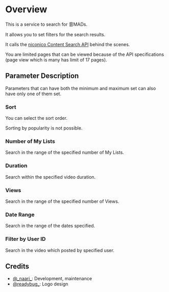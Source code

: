 # Overview

This is a service to search for 音MADs.

It allows you to set filters for the search results.

It calls the [niconico Content Search API](https://site.nicovideo.jp/search-api-docs/search.html) behind the scenes.

You are limited pages that can be viewed because of the API specifications (page view which is many has limit of 17 pages).

## Parameter Description

Parameters that can have both the minimum and maximum set can also have only one of them set.

### Sort

You can select the sort order.

Sorting by popularity is not possible.

### Number of My Lists

Search in the range of the specified number of My Lists.

### Duration

Search within the specified video duration.

### Views

Search in the range of the specified number of Views.

### Date Range

Search in the range of the dates specified.

### Filter by User ID

Search in the video which posted by specified user.

## Credits

- [@\_naari\_](https://twitter.com/_naari_): Development, maintenance
- [@readybug\_](https://twitter.com/readybug_): Logo design
